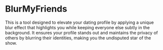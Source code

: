 # BlurMyFriends
This is a tool designed to elevate your dating profile by applying a unique blur effect that highlights you while keeping everyone else subtly in the background. It ensures your profile stands out and maintains the privacy of others by blurring their identities, making you the undisputed star of the show.

